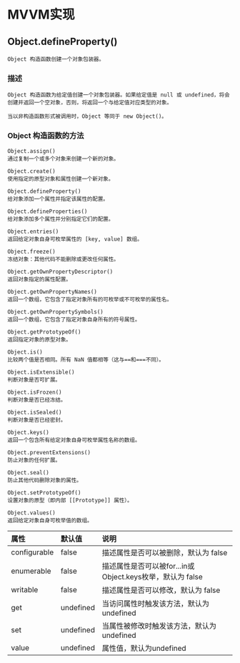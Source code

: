 # MVVM实现

## Object.defineProperty()
`Object 构造函数创建一个对象包装器。`

### 描述
```
Object 构造函数为给定值创建一个对象包装器。如果给定值是 null 或 undefined，将会创建并返回一个空对象，否则，将返回一个与给定值对应类型的对象。

当以非构造函数形式被调用时，Object 等同于 new Object()。
```

### Object 构造函数的方法

```
Object.assign()
通过复制一个或多个对象来创建一个新的对象。

Object.create()
使用指定的原型对象和属性创建一个新对象。

Object.defineProperty()
给对象添加一个属性并指定该属性的配置。

Object.defineProperties()
给对象添加多个属性并分别指定它们的配置。

Object.entries()
返回给定对象自身可枚举属性的 [key, value] 数组。

Object.freeze()
冻结对象：其他代码不能删除或更改任何属性。

Object.getOwnPropertyDescriptor()
返回对象指定的属性配置。

Object.getOwnPropertyNames()
返回一个数组，它包含了指定对象所有的可枚举或不可枚举的属性名。

Object.getOwnPropertySymbols()
返回一个数组，它包含了指定对象自身所有的符号属性。

Object.getPrototypeOf()
返回指定对象的原型对象。

Object.is()
比较两个值是否相同。所有 NaN 值都相等（这与==和===不同）。

Object.isExtensible()
判断对象是否可扩展。

Object.isFrozen()
判断对象是否已经冻结。

Object.isSealed()
判断对象是否已经密封。

Object.keys()
返回一个包含所有给定对象自身可枚举属性名称的数组。

Object.preventExtensions()
防止对象的任何扩展。

Object.seal()
防止其他代码删除对象的属性。

Object.setPrototypeOf()
设置对象的原型（即内部 [[Prototype]] 属性）。

Object.values()
返回给定对象自身可枚举值的数组。
```


| 属性         | 默认值    | 说明                                                      |
| :----------- | :-------- | :-------------------------------------------------------- |
| configurable | false     | 描述属性是否可以被删除，默认为 false                      |
| enumerable   | false     | 描述属性是否可以被for...in或Object.keys枚举，默认为 false |
| writable     | false     | 描述属性是否可以修改，默认为 false                        |
| get          | undefined | 当访问属性时触发该方法，默认为undefined                   |
| set          | undefined | 当属性被修改时触发该方法，默认为undefined                 |
| value        | undefined | 属性值，默认为undefined                                   |





